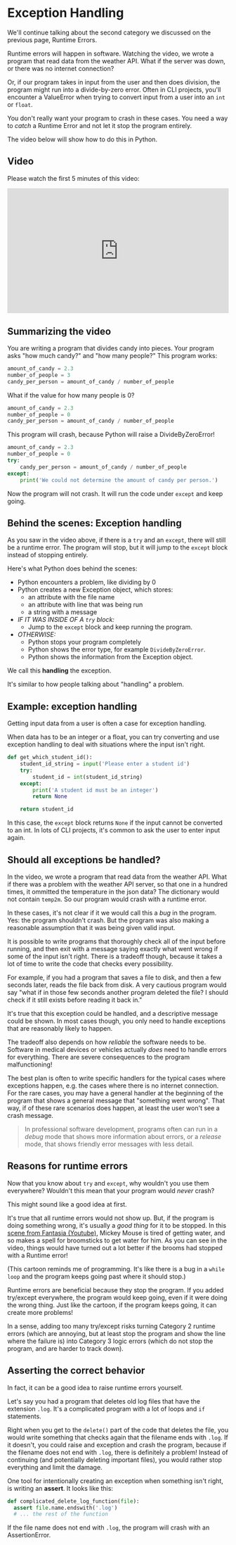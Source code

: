 # Exception Handling

We'll continue talking about the second category we discussed on the previous page, Runtime Errors.

Runtime errors will happen in software. Watching the video, we wrote a program 
that read data from the weather API. What if the server was down, or there was 
no internet connection?

Or, if our program takes in input from the user and then does division, the 
program might run into a divide-by-zero error. Often in CLI projects, you'll
encounter a ValueError when trying to convert input from a user into an `int` or
`float`.

You don't really want your program to crash in these cases. You need a way to 
*catch* a Runtime Error and not let it stop the program entirely.

The video below will show how to do this in Python.

## Video

Please watch the first 5 minutes of this video:

<div style="position: relative; padding-bottom: 56.25%; height: 0;"><iframe src="https://www.youtube.com/embed/brICUKrzVR0" title="YouTube video player" frameborder="0" allow="accelerometer; autoplay; clipboard-write; encrypted-media; gyroscope; picture-in-picture" allowfullscreen style="position: absolute; top: 0; left: 0; width: 100%; height: 100%;"></iframe></div>

## Summarizing the video

You are writing a program that divides candy into pieces. Your program asks "how 
much candy?" and "how many people?" This program works:

```python
amount_of_candy = 2.3
number_of_people = 3
candy_per_person = amount_of_candy / number_of_people
```

What if the value for how many people is 0?

```python
amount_of_candy = 2.3
number_of_people = 0
candy_per_person = amount_of_candy / number_of_people
```

This program will crash, because Python will raise a DivideByZeroError!


```python
amount_of_candy = 2.3
number_of_people = 0
try:
    candy_per_person = amount_of_candy / number_of_people
except:
    print('We could not determine the amount of candy per person.')
```

Now the program will not crash. It will run the code under `except` and keep going.

## Behind the scenes: Exception handling

As you saw in the video above, if there is a `try` and an `except`, there will 
still be a runtime error. The program will stop, but it will jump to the `except`
block instead of stopping entirely.

Here's what Python does behind the scenes:

* Python encounters a problem, like dividing by 0
* Python creates a new Exception object, which stores:
  * an attribute with the file name
  * an attribute with line that was being run
  * a string with a message
* _IF IT WAS INSIDE OF A `try` block:_
  * Jump to the `except` block and keep running the program.
* _OTHERWISE:_
    * Python stops your program completely
    * Python shows the error type, for example `DivideByZeroError`.
    * Python shows the information from the Exception object.

We call this **handling** the exception.

It's similar to how people talking about "handling" a problem. 

## Example: exception handling

Getting input data from a user is often a case for exception handling.

When data has to be an integer or a float, you can try converting and use 
exception handling to deal with situations where the input isn't right. 

```python
def get_which_student_id():
    student_id_string = input('Please enter a student id')
    try:
        student_id = int(student_id_string)
    except:
        print('A student id must be an integer')
        return None

    return student_id
```

In this case, the `except` block returns `None` if the input cannot be converted
to an int. In lots of CLI projects, it's common to ask the user to enter input
again.

## Should all exceptions be handled?

In the video, we wrote a program that read data from the weather API. What if 
there was a problem with the weather API server, so that one in a hundred times, 
it ommitted the temperature in the json data? The dictionary would not contain 
`temp2m`. So our program would crash with a runtime error.

In these cases, it's not clear if it we would call this a *bug* in the program. 
Yes: the program shouldn't crash. But the program was also making a reasonable 
assumption that it was being given valid input.

It is possible to write programs that thoroughly check all of the input before 
running, and then exit with a message saying exactly what went wrong if some of 
the input isn't right. There is a tradeoff though, because it takes a lot of time 
to write the code that checks every possibility.

For example, if you had a program that saves a file to disk, and then a few 
seconds later, reads the file back from disk. A very cautious program would say
"what if in those few seconds another program deleted the file? I should check 
if it still exists before reading it back in." 

It's true that this exception could be handled, and a descriptive message could 
be shown. In most cases though, you only need to handle exceptions that are 
reasonably likely to happen.

The tradeoff also depends on how *reliable* the software needs to be. Software 
in medical devices or vehicles actually _does_ need to handle errors for 
everything. There are severe consequences to the program malfunctioning!

The best plan is often to write specific handlers for the typical cases where 
exceptions happen, e.g. the cases where there is no internet connection. For the 
rare cases, you may have a general handler at the beginning of the program that 
shows a general message that "something went wrong". That way, if of these rare 
scenarios does happen, at least the user won't see a crash message.

> In professional software development, programs often can run in a *debug* mode
> that shows more information about errors, or a *release* mode, that shows 
> friendly error messages with less detail. 

## Reasons for runtime errors

Now that you know about `try` and `except`, why wouldn't you use them everywhere? 
Wouldn't this mean that your program would _never_ crash?

This might sound like a good idea at first.

It's true that all runtime errors would not show up. But, if the program is 
doing something wrong, it's usually a _good thing_ for it to be stopped. In 
this [scene from Fantasia (Youtube)](https://www.youtube.com/watch?v=oPDSoFgivPA), 
Mickey Mouse is tired of getting water, and so makes a spell for broomsticks to 
get water for him. As you can see in the video, things would have turned out a
lot better if the brooms had stopped with a Runtime error!

(This cartoon reminds me of programming. It's like there is a bug in a 
`while loop` and the program keeps going past where it should stop.)

Runtime errors are beneficial because they stop the program. If you added 
try/except everywhere, the program would keep going, even if it were doing the 
wrong thing. Just like the cartoon, if the program keeps going, it can create
more problems!

In a sense, adding too many try/except risks turning Category 2 runtime errors 
(which are annoying, but at least stop the program and show the line where the 
failure is) into Category 3 logic errors (which do not stop the program, and are 
harder to track down).

## Asserting the correct behavior

In fact, it can be a good idea to raise runtime errors yourself. 

Let's say you had a program that deletes old log files that have the extension 
`.log`. It's a complicated program with a lot of loops and `if` statements. 

Right when you get to the `delete()` part of the code that deletes the file, 
you would write something that checks again that the filename ends with `.log`. 
If it doesn't, you could raise and exception and crash the program, because 
if the filename does not end with `.log`, there is definitely a problem! Instead 
of continuing (and potentially deleting important files), you would rather stop 
everything and limit the damage.

One tool for intentionally creating an exception when something isn't right, is 
writing an **assert**. It looks like this:

```python
def complicated_delete_log_function(file):
  assert file.name.endswith('.log')
  # ... the rest of the function
```

If the file name does not end with `.log`, the program will crash with an
AssertionError.
